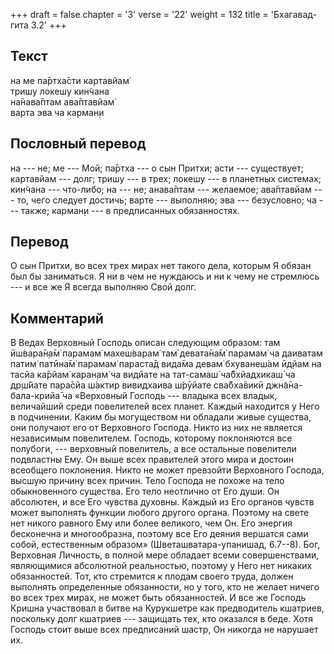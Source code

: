 +++
draft = false
chapter = '3'
verse = '22'
weight = 132
title = 'Бхагавад-гита 3.2'
+++
## Текст

на ме па̄ртха̄сти картавйам̇  
тришу локешу кин̃чана  
на̄нава̄птам ава̄птавйам̇  
варта эва ча карман̣и

## Пословный перевод

на --- не; ме --- Мой; па̄ртха --- о сын Притхи; асти --- существует;
картавйам --- долг; тришу --- в трех; локешу --- в планетных системах;
кин̃чана --- что-либо; на --- не; анава̄птам --- желаемое; ава̄птавйам ---
то, чего следует достичь; варте --- выполняю; эва --- безусловно; ча ---
также; карман̣и --- в предписанных обязанностях.

## Перевод

О сын Притхи, во всех трех мирах нет такого дела, которым Я обязан был
бы заниматься. Я ни в чем не нуждаюсь и ни к чему не стремлюсь --- и все
же Я всегда выполняю Свой долг.

## Комментарий

В Ведах Верховный Господь описан следующим образом: там ӣш́вара̄н̣а̄м̇
парамам̇ махеш́варам̇ там̇ девата̄на̄м̇ парамам̇ ча даиватам патим̇ патӣна̄м̇
парамам̇ параста̄д вида̄ма девам̇ бхуванеш́ам ӣд̣йам на тасйа ка̄рйам̇ каран̣ам̇
ча видйате на тат-самаш́ ча̄бхйадхикаш́ ча др̣ш́йате пара̄сйа ш́актир
вивидхаива ш́рӯйате сва̄бха̄викӣ джн̃а̄на-бала-крийа̄ ча «Верховный Господь
--- владыка всех владык, величайший среди повелителей всех планет.
Каждый находится у Него в подчинении. Каким бы могуществом ни обладали
живые существа, они получают его от Верховного Господа. Никто из них не
является независимым повелителем. Господь, которому поклоняются все
полубоги, --- верховный повелитель, а все остальные повелители
подвластны Ему. Он выше всех правителей этого мира и достоин всеобщего
поклонения. Никто не может превзойти Верховного Господа, высшую причину
всех причин. Тело Господа не похоже на тело обыкновенного существа. Его
тело неотлично от Его души. Он абсолютен, и все Его чувства духовны.
Каждый из Его органов чувств может выполнять функции любого другого
органа. Поэтому на свете нет никого равного Ему или более великого, чем
Он. Его энергия бесконечна и многообразна, поэтому все Его деяния
вершатся сами собой, естественным образом» (Шветашватара-упанишад,
6.7--8). Бог, Верховная Личность, в полной мере обладает всеми
совершенствами, являющимися абсолютной реальностью, поэтому у Него нет
никаких обязанностей. Тот, кто стремится к плодам своего труда, должен
выполнять определенные обязанности, но у того, кто не желает ничего во
всех трех мирах, не может быть обязанностей. И все же Господь Кришна
участвовал в битве на Курукшетре как предводитель кшатриев, поскольку
долг кшатриев --- защищать тех, кто оказался в беде. Хотя Господь стоит
выше всех предписаний шастр, Он никогда не нарушает их.

